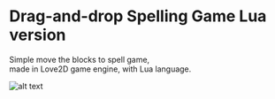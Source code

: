 # Drag-and-drop Spelling Game Lua version
Simple move the blocks to spell game,  
made in Love2D game engine, with Lua language.  
  
![alt text](https://github.com/RussiSunni/v2.0/blob/master/Screenshots/v2.0.gif "Gameplay gif")

